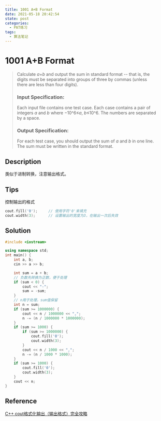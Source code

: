 ```yaml
---
title: 1001 A+B Format
date: 2021-05-18 20:42:54
state: post
categories:
  - PAT练习
tags:
  - 算法笔记
---
```


#  1001 A+B Format

> Calculate *a*+*b* and output the sum in standard format -- that is, the digits must be separated into groups of three by commas (unless there are less than four digits).
>
> ### Input Specification:
>
> Each input file contains one test case. Each case contains a pair of integers *a* and *b* where −10^6≤*a*, *b*≤10^6. The numbers are separated by a space.
>
> ### Output Specification:
>
> For each test case, you should output the sum of *a* and *b* in one line. The sum must be written in the standard format.

## Description

类似于进制转换，注意输出格式。

## Tips

控制输出的格式

```cpp
cout.fill('0');		// 使用字符'0'来填充
cout.width(3);		// 设置输出的宽度为3，在输出一次后失效
```

## Solution

```cpp
#include <iostream>

using namespace std;
int main() {
    int a, b;
    cin >> a >> b;

    int sum = a + b;
    // 负数先转换为正数，便于处理
    if (sum < 0) {
        cout << "-";
        sum = -sum;
    }
    // n用于处理，sum值保留
    int n = sum;
    if (sum >= 1000000) {
        cout << n / 1000000 << ",";
        n -= (n / 1000000 * 1000000);
    }
    if (sum >= 1000) {
        if (sum >= 1000000) {
            cout.fill('0');
            cout.width(3);
        }
        cout << n / 1000 << ",";
        n -= (n / 1000 * 1000);
    }
    if (sum >= 1000) {
        cout.fill('0');
        cout.width(3);
    }
    cout << n;
}
```

## Reference

[C++ cout格式化输出（输出格式）完全攻略](http://c.biancheng.net/view/275.html)